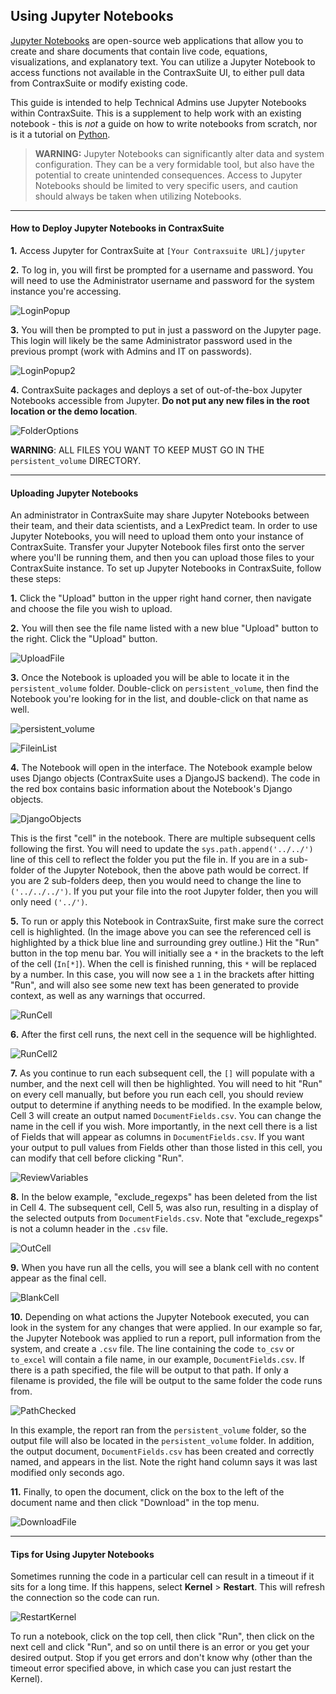 ## Using Jupyter Notebooks

[Jupyter Notebooks](https://jupyter.org/) are open-source web applications that allow you to create and share documents that contain live code, equations, visualizations, and explanatory text. You can utilize a Jupyter Notebook to access functions not available in the ContraxSuite UI, to either pull data from ContraxSuite or modify existing code.

This guide is intended to help Technical Admins use Jupyter Notebooks within ContraxSuite. This is a supplement to help work with an existing notebook - this is _not_ a guide on how to write notebooks from scratch, nor is it a tutorial on [Python](https://www.python.org/).

> **WARNING:** Jupyter Notebooks can significantly alter data and system configuration. They can be a very formidable tool, but also have the potential to create unintended consequences. Access to Jupyter Notebooks should be limited to very specific users, and caution should always be taken when utilizing Notebooks.

---

#### How to Deploy Jupyter Notebooks in ContraxSuite

**1.** Access Jupyter for ContraxSuite at `[Your Contraxsuite URL]/jupyter`

**2.** To log in, you will first be prompted for a username and password. You will need to use the Administrator username and password for the system instance you're accessing.

   ![LoginPopup](../../_static/img/guides/Jupyter/LoginPopup.png)
  
**3.** You will then be prompted to put in just a password on the Jupyter page. This login will likely be the same Administrator password used in the previous prompt (work with Admins and IT on passwords).

   ![LoginPopup2](../../_static/img/guides/Jupyter/LoginPopup2.png)

**4.** ContraxSuite packages and deploys a set of out-of-the-box Jupyter Notebooks accessible from Jupyter. **Do not put any new files in the root location or the demo location**.

   ![FolderOptions](../../_static/img/guides/Jupyter/FolderOptions.png)

**WARNING**: ALL FILES YOU WANT TO KEEP MUST GO IN THE `persistent_volume` DIRECTORY.

---

#### Uploading Jupyter Notebooks

An administrator in ContraxSuite may share Jupyter Notebooks between their team, and their data scientists, and a LexPredict team. In order to use Jupyter Notebooks, you will need to upload them onto your instance of ContraxSuite. Transfer your Jupyter Notebook files first onto the server where you'll be running them, and then you can upload those files to your ContraxSuite instance. To set up Jupyter Notebooks in ContraxSuite, follow these steps:

**1.** Click the "Upload" button in the upper right hand corner, then navigate and choose the file you wish to upload. 

**2.** You will then see the file name listed with a new blue "Upload" button to the right. Click the "Upload" button.

![UploadFile](../../_static/img/guides/Jupyter/UploadFile.png)

**3.** Once the Notebook is uploaded you will be able to locate it in the `persistent_volume` folder. Double-click on `persistent_volume`, then find the Notebook you're looking for in the list, and double-click on that name as well.

   ![persistent_volume](../../_static/img/guides/Jupyter/PersistentVolume.png)

   ![FileinList](../../_static/img/guides/Jupyter/FileInList.png)

**4.** The Notebook will open in the interface. The Notebook example below uses Django objects (ContraxSuite uses a DjangoJS backend). The code in the red box contains basic information about the Notebook's Django objects.

   ![DjangoObjects](../../_static/img/guides/Jupyter/DjangoObjects.png)

This is the first "cell" in the notebook. There are multiple subsequent cells following the first. You will need to update the `sys.path.append('../../')` line of this cell to reflect the folder you put the file in. If you are in a sub-folder of the Jupyter Notebook, then the above path would be correct. If you are 2 sub-folders deep, then you would need to change the line to `('../../../')`. If you put your file into the root Jupyter folder, then you will only need `('../')`. 

**5.** To run or apply this Notebook in ContraxSuite, first make sure the correct cell is highlighted. (In the image above you can see the referenced cell is highlighted by a thick blue line and surrounding grey outline.) Hit the "Run" button in the top menu bar. You will initially see a `*` in the brackets to the left of the cell (`In[*]`). When the cell is finished running, this `*` will be replaced by a number. In this case, you will now see a `1` in the brackets after hitting "Run", and will also see some new text has been generated to provide context, as well as any warnings that occurred.

   ![RunCell](../../_static/img/guides/Jupyter/RunCell.png)

**6.** After the first cell runs, the next cell in the sequence will be highlighted.

   ![RunCell2](../../_static/img/guides/Jupyter/RunCell2.png)

**7.** As you continue to run each subsequent cell, the `[]` will populate with a number, and the next cell will then be highlighted. You will need to hit "Run" on every cell manually, but before you run each cell, you should review output to determine if anything needs to be modified. In the example below, Cell 3 will create an output named `DocumentFields.csv`. You can change the name in the cell if you wish. More importantly, in the next cell there is a list of Fields that will appear as columns in `DocumentFields.csv`. If you want your output to pull values from Fields other than those listed in this cell, you can modify that cell before clicking "Run".

   ![ReviewVariables](../../_static/img/guides/Jupyter/ReviewVariables.png)

**8.** In the below example, "exclude_regexps" has been deleted from the list in Cell 4. The subsequent cell, Cell 5, was also run, resulting in a display of the selected outputs from `DocumentFields.csv`. Note that "exclude_regexps" is not a column header in the `.csv` file.

   ![OutCell](../../_static/img/guides/Jupyter/OutCell.png)

**9.** When you have run all the cells, you will see a blank cell with no content appear as the final cell.

   ![BlankCell](../../_static/img/guides/Jupyter/BlankCell.png)

**10.** Depending on what actions the Jupyter Notebook executed, you can look in the system for any changes that were applied. In our example so far, the Jupyter Notebook was applied to run a report, pull information from the system, and create a `.csv` file. The line containing the code `to_csv` or `to_excel` will contain a file name, in our example, `DocumentFields.csv`. If there is a path specified, the file will be output to that path. If only a filename is provided, the file will be output to the same folder the code runs from.

   ![PathChecked](../../_static/img/guides/Jupyter/PathChecked.png)

In this example, the report ran from the `persistent_volume` folder, so the output file will also be located in the `persistent_volume` folder. In addition, the output document, `DocumentFields.csv` has been created and correctly named, and appears in the list. Note the right hand column says it was last modified only seconds ago.

**11.** Finally, to open the document, click on the box to the left of the document name and then click "Download" in the top menu.

   ![DownloadFile](../../_static/img/guides/Jupyter/DownloadFile.png)

---

#### Tips for Using Jupyter Notebooks

Sometimes running the code in a particular cell can result in a timeout if it sits for a long time. If this happens, select **Kernel** > **Restart**. This will refresh the connection so the code can run.

   ![RestartKernel](../../_static/img/guides/Jupyter/RestartKernel.png)

To run a notebook, click on the top cell, then click "Run", then click on the next cell and click "Run", and so on until there is an error or you get your desired output. Stop if you get errors and don't know why (other than the timeout error specified above, in which case you can just restart the Kernel).